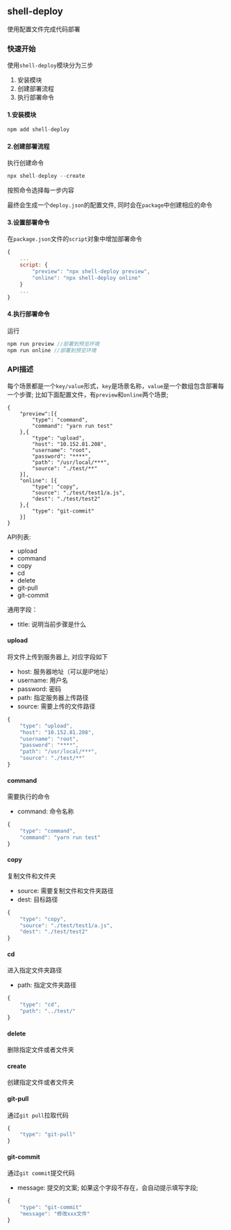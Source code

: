 ## shell-deploy
使用配置文件完成代码部署

### 快速开始
使用`shell-deploy`模块分为三步
1. 安装模块
2. 创建部署流程
3. 执行部署命令


#### 1.安装模块
```js
npm add shell-deploy
```

#### 2.创建部署流程

执行创建命令
```js
npx shell-deploy --create    
```
按照命令选择每一步内容

最终会生成一个`deploy.json`的配置文件, 同时会在`package`中创建相应的命令


#### 3.设置部署命令

在`package.json`文件的`script`对象中增加部署命令

```js
{
    ...
    script: {
        "preview": "npx shell-deploy preview",
        "online": "npx shell-deploy online"
    }
    ...  
}
```

#### 4.执行部署命令

运行
```js
npm run preview //部署到预览环境
npm run online //部署到预览环境
```


### API描述

每个场景都是一个`key/value`形式，`key`是场景名称，`value`是一个数组包含部署每一个步骤;
比如下面配置文件，有`preview`和`online`两个场景;
```
{
    "preview":[{
        "type": "command",
        "command": "yarn run test"
    },{
        "type": "upload",
        "host": "10.152.81.208",
        "username": "root",
        "password": "****",
        "path": "/usr/local/***",
        "source": "./test/**"
    }], 
    "online": [{
        "type": "copy",
        "source": "./test/test1/a.js",
        "dest": "./test/test2"
    },{
        "type": "git-commit"    
    }]
}
```


API列表:
* upload
* command
* copy
* cd 
* delete
* git-pull
* git-commit

通用字段：
* title: 说明当前步骤是什么

#### upload
将文件上传到服务器上, 对应字段如下
* host: 服务器地址（可以是IP地址）
* username: 用户名
* password: 密码
* path: 指定服务器上传路径
* source: 需要上传的文件路径

```js
{
    "type": "upload",
    "host": "10.152.81.208",
    "username": "root",
    "password": "****",
    "path": "/usr/local/***",
    "source": "./test/**"
}
```

#### command 
需要执行的命令
* command: 命令名称

```js
{
    "type": "command",
    "command": "yarn run test"
}
```

#### copy
复制文件和文件夹

* source: 需要复制文件和文件夹路径
* dest: 目标路径

```js
{
    "type": "copy",  
    "source": "./test/test1/a.js",
    "dest": "./test/test2"
}
```

#### cd
进入指定文件夹路径
* path: 指定文件夹路径

```js
{
    "type": "cd",
    "path": "../test/" 
}
```

#### delete
删除指定文件或者文件夹


#### create
创建指定文件或者文件夹


#### git-pull
通过`git pull`拉取代码

```js
{
    "type": "git-pull"
}
```

#### git-commit 
通过`git commit`提交代码

* message: 提交的文案; 如果这个字段不存在，会自动提示填写字段;
```js
{
    "type": "git-commit"
    "message": "修改xxx文件"
}
```
